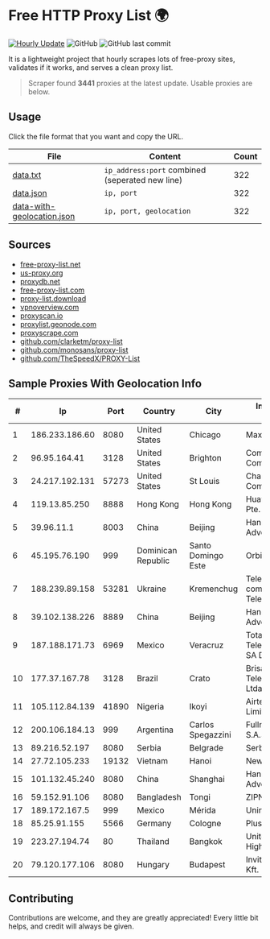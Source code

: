 
# Free HTTP Proxy List 🌍

[![Hourly Update](https://github.com/mertguvencli/http-proxy-list/actions/workflows/main.yml/badge.svg?branch=main)](https://github.com/mertguvencli/http-proxy-list/actions/workflows/main.yml)
![GitHub](https://img.shields.io/github/license/mertguvencli/http-proxy-list)
![GitHub last commit](https://img.shields.io/github/last-commit/mertguvencli/http-proxy-list)

It is a lightweight project that hourly scrapes lots of free-proxy sites, validates if it works, and serves a clean proxy list.


> Scraper found **3441** proxies at the latest update. Usable proxies are below.

## Usage

Click the file format that you want and copy the URL.


|File|Content|Count|
|----|-------|-----|
|[data.txt](https://raw.githubusercontent.com/mertguvencli/http-proxy-list/main/proxy-list/data.txt)|`ip_address:port` combined (seperated new line)|322|
|[data.json](https://raw.githubusercontent.com/mertguvencli/http-proxy-list/main/proxy-list/data.json)|`ip, port`|322|
|[data-with-geolocation.json](https://raw.githubusercontent.com/mertguvencli/http-proxy-list/main/proxy-list/data-with-geolocation.json)|`ip, port, geolocation`|322|

## Sources

* [free-proxy-list.net](https://free-proxy-list.net)
* [us-proxy.org](https://www.us-proxy.org)
* [proxydb.net](http://proxydb.net)
* [free-proxy-list.com](https://free-proxy-list.com/?page=&port=&type%5B%5D=http&type%5B%5D=https&up_time=0&search=Search)
* [proxy-list.download](https://www.proxy-list.download/HTTP)
* [vpnoverview.com](https://vpnoverview.com/privacy/anonymous-browsing/free-proxy-servers)
* [proxyscan.io](https://www.proxyscan.io)
* [proxylist.geonode.com](https://proxylist.geonode.com/api/proxy-list?limit=300&page=1&sort_by=lastChecked&sort_type=desc&protocols=http,https)
* [proxyscrape.com](https://api.proxyscrape.com/v2/?request=displayproxies&protocol=http&timeout=10000&country=all&ssl=all&anonymity=all)
* [github.com/clarketm/proxy-list](https://raw.githubusercontent.com/clarketm/proxy-list/master/proxy-list-raw.txt)
* [github.com/monosans/proxy-list](https://raw.githubusercontent.com/monosans/proxy-list/main/proxies/http.txt)
* [github.com/TheSpeedX/PROXY-List](https://raw.githubusercontent.com/TheSpeedX/PROXY-List/master/http.txt)


## Sample Proxies With Geolocation Info

|#|Ip|Port|Country|City|Internet Service Provider|
|-|--|----|-------|----|-------------------------|
|1|186.233.186.60|8080|United States|Chicago|Maxihost LTDA|
|2|96.95.164.41|3128|United States|Brighton|Comcast Cable Communications, LLC|
|3|24.217.192.131|57273|United States|St Louis|Charter Communications|
|4|119.13.85.250|8888|Hong Kong|Hong Kong|Huawei International Pte. LTD|
|5|39.96.11.1|8003|China|Beijing|Hangzhou Alibaba Advertising Co|
|6|45.195.76.190|999|Dominican Republic|Santo Domingo Este|Orbitek SRL|
|7|188.239.89.158|53281|Ukraine|Kremenchug|Telecommunication company "Link Telecom" LTD|
|8|39.102.138.226|8889|China|Beijing|Hangzhou Alibaba Advertising Co|
|9|187.188.171.73|6969|Mexico|Veracruz|Total Play Telecomunicaciones SA De CV|
|10|177.37.167.78|3128|Brazil|Crato|Brisanet Servicos De Telecomunicacoes Ltda|
|11|105.112.84.139|41890|Nigeria|Ikoyi|Airtel Networks Limited|
|12|200.106.184.13|999|Argentina|Carlos Spegazzini|Fullnet Solutions S.A.S.|
|13|89.216.52.197|8080|Serbia|Belgrade|Serbia Broadband|
|14|27.72.105.233|19132|Vietnam|Hanoi|Newass2011xDSLHN|
|15|101.132.45.240|8080|China|Shanghai|Hangzhou Alibaba Advertising Co|
|16|59.152.91.106|8080|Bangladesh|Tongi|ZIPNET Limited|
|17|189.172.167.5|999|Mexico|Mérida|Uninet S.A. de C.V|
|18|85.25.91.155|5566|Germany|Cologne|PlusServer GmbH|
|19|223.27.194.74|80|Thailand|Bangkok|United Information Highway Co., Ltd.|
|20|79.120.177.106|8080|Hungary|Budapest|Invitech ICT Services Kft.|



## Contributing

Contributions are welcome, and they are greatly appreciated! Every
little bit helps, and credit will always be given.

